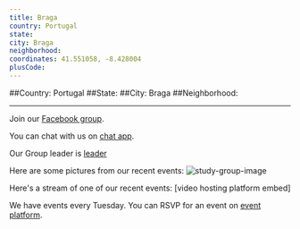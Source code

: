 ```yaml
---
title: Braga
country: Portugal
state: 
city: Braga
neighborhood: 
coordinates: 41.551058, -8.428004
plusCode:
---
```


##Country: Portugal
##State: 
##City: Braga
##Neighborhood: 
*****
Join our [Facebook group](https://www.facebook.com/groups/free.code.camp.braga).

You can chat with us on [chat app]().

Our Group leader is [leader]()

Here are some pictures from our recent events:
![study-group-image]()

Here's a stream of one of our recent events:
[video hosting platform embed]

We have events every Tuesday. You can RSVP for an event on [event platform]().

